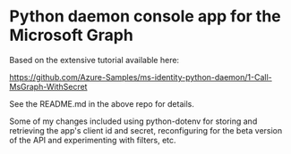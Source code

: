 # Python daemon console app for the Microsoft Graph
Based on the extensive tutorial available here:

https://github.com/Azure-Samples/ms-identity-python-daemon/1-Call-MsGraph-WithSecret

See the README.md in the above repo for details.

Some of my changes included using python-dotenv for storing and retrieving
the app's client id and secret, reconfiguring for the beta version of the
API and experimenting with filters, etc.
